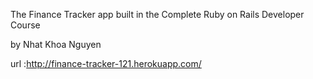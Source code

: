 The Finance Tracker app built in the Complete Ruby on Rails Developer Course

by Nhat Khoa Nguyen

url :http://finance-tracker-121.herokuapp.com/
